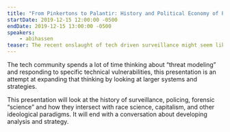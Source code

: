 ```yaml
---
title: "From Pinkertons to Palantir: History and Political Economy of Police Surveillance"
startDate: 2019-12-15 12:00:00 -0500
endDate: 2019-12-15 13:00:00 -0500
speakers:
    - abihassen
teaser: The recent onslaught of tech driven surveillance might seem like a new phenomenon but it can also be seen as a continuation of long-running dynamics. Technology, state control, and quasi-scientific techniques have a long, deeply intertwined history. Understanding this history is important for contextualizing any attempts to change the current  systems.
---
```


The tech community spends a lot of time thinking about &ldquo;threat modeling&rdquo; and responding to specific technical vulnerabilities, this presentation is an attempt at expanding that thinking by looking at larger systems and strategies.

This presentation will look at the history of surveillance, policing, forensic &ldquo;science&rdquo; and how they intersect with race science, capitalism, and other ideological paradigms. It will end with a conversation about developing analysis and strategy.  

